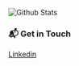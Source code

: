 ![Github Stats](https://github-readme-stats.vercel.app/api?username=l15k4&show_icons=true&theme=light&count_private=true&include_all_commits=true)

### 📬 Get in Touch
[Linkedin](https://www.linkedin.com/in/jakubliska)
